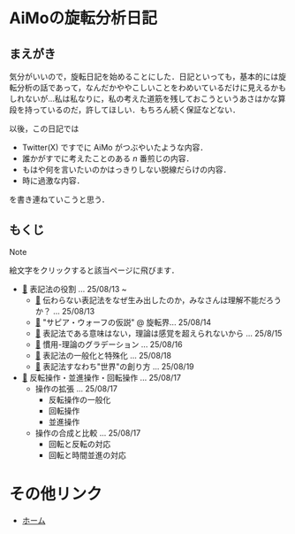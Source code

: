 # AiMoの旋転分析日記
## まえがき
気分がいいので，旋転日記を始めることにした．日記といっても，基本的には旋転分析の話であって，なんだかややこしいことをわめいているだけに見えるかもしれないが...私は私なりに，私の考えた道筋を残しておこうというあさはかな算段を持っているのだ，許してほしい．もちろん続く保証などない．

以後，この日記では
- Twitter(X) ですでに AiMo がつぶやいたような内容．
- 誰かがすでに考えたことのある $n$ 番煎じの内容．
- もはや何を言いたいのかはっきりしない脱線だらけの内容．
- 時に過激な内容．

を書き連ねていこうと思う．

## もくじ

> [!Note]
> 絵文字をクリックすると該当ページに飛びます．

- [:closed_book:](250813_role_of_notations.md) 表記法の役割 ... 25/08/13 ~
    - [:page_facing_up:](250813_role_of_notations.md#伝わらない表記法をなぜ生み出したのかみなさんは理解不能だろうか-250813) 伝わらない表記法をなぜ生み出したのか，みなさんは理解不能だろうか？ ... 25/08/13
    - [:page_facing_up:](250813_role_of_notations.md#サピアウォーフの仮説--旋転界-250814) "サピア・ウォーフの仮説" @ 旋転界... 25/08/14
    - [:page_facing_up:](250813_role_of_notations.md#表記法である意味はない理論は感覚を超えられないから-250815) 表記法である意味はない，理論は感覚を超えられないから ... 25/8/15
    - [:page_facing_up:](250813_role_of_notations.md#慣用-理論のグラデーション-250816) 慣用-理論のグラデーション ... 25/08/16
    - [:page_facing_up:](250813_role_of_notations.md#表記法の一般化と特殊化-250818) 表記法の一般化と特殊化 ... 25/08/18
    - [:page_facing_up:](250813_role_of_notations.md#表記法すなわち世界の創り方-250819) 表記法すなわち"世界"の創り方 ... 25/08/19
- [:closed_book:](250817_expansion_of_operations.md) 反転操作・並進操作・回転操作 ... 25/08/17
    - 操作の拡張 ... 25/08/17
        - 反転操作の一般化
        - 回転操作
        - 並進操作
    - 操作の合成と比較 ... 25/08/17
        - 回転と反転の対応
        - 回転と時間並進の対応


# その他リンク
- [ホーム](../README.md)